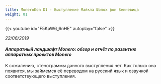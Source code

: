 ```yaml
---
title: MoneroKon D1 - Выступление Майкла Шолох фон Бенневица
weight: 01
---
```


{{< youtube id="F5KaW6_6nHE" autoplay="false" >}}

*22/06/2019*

#### *Аппаратный ландшафт Monero: обзор и отчёт по развитию аппаратных проектов Monero​​*

К сожалению, стенограммы данного выступления нет. Как только она появится, мы займемся её переводом на русский язык и озвучкой соответствующего выступления.
